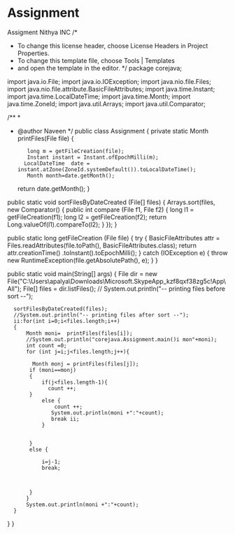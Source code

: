 # Assignment
Assigment Nithya INC
/*
 * To change this license header, choose License Headers in Project Properties.
 * To change this template file, choose Tools | Templates
 * and open the template in the editor.
 */
package corejava;

import java.io.File;
import java.io.IOException;
import java.nio.file.Files;
import java.nio.file.attribute.BasicFileAttributes;
import java.time.Instant;
import java.time.LocalDateTime;
import java.time.Month;
import java.time.ZoneId;
import java.util.Arrays;
import java.util.Comparator;

/**
 *
 * @author Naveen
 */
public class Assignment {
    private static Month printFiles(File file) {
        
     
          long m = getFileCreation(file);
          Instant instant = Instant.ofEpochMilli(m);
         LocalDateTime  date = instant.atZone(ZoneId.systemDefault()).toLocalDateTime();
          Month month=date.getMonth();
         
         
          
      
     return  date.getMonth();
  }

  public static void sortFilesByDateCreated (File[] files) {
      Arrays.sort(files, new Comparator<File>() {
          public int compare (File f1, File f2) {
              long l1 = getFileCreation(f1);
              long l2 = getFileCreation(f2);
              return Long.valueOf(l1).compareTo(l2);
          }
      });
  }

  public static long getFileCreation (File file) {
      try {
          BasicFileAttributes attr = Files.readAttributes(file.toPath(),
                  BasicFileAttributes.class);
          return attr.creationTime()
                     .toInstant().toEpochMilli();
      } catch (IOException e) {
          throw new RuntimeException(file.getAbsolutePath(), e);
      }
  }
  
  
   public static void main(String[] args) {
      File dir = new File("C:\\Users\\apalya\\Downloads\\Microsoft.SkypeApp_kzf8qxf38zg5c!App\\All");
      File[] files = dir.listFiles();
     // System.out.println("-- printing files before sort --");
     
      sortFilesByDateCreated(files);
      //System.out.println("-- printing files after sort --");
      ii:for(int i=0;i<files.length;i++)
      {
          Month moni=  printFiles(files[i]);
          //System.out.println("corejava.Assignment.main()i mon"+moni);
          int count =0;
          for (int j=i;j<files.length;j++){
             
            Month monj = printFiles(files[j]);
           if (moni==monj)
           {
               if(j<files.length-1){
                 count ++;
           }
               else {
                   count ++;
                  System.out.println(moni +":"+count);
                  break ii;
               }
              
              
           }
           else {
               
               i=j-1;
               break;
           
               
               
           }
          }
          System.out.println(moni +":"+count);
      }
    
  }
}
